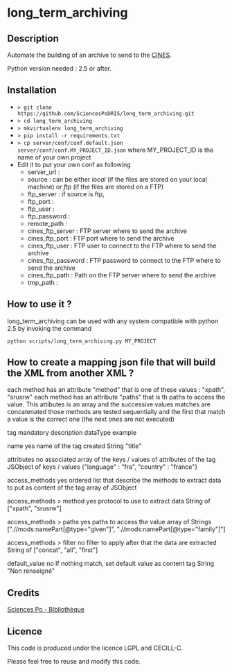 # long_term_archiving

## Description
Automate the building of an archive to send to the [CINES](http://www.cines.fr).

Python version needed : 2.5 or after.


## Installation
- `> git clone https://github.com/SciencesPoDRIS/long_term_archiving.git`
- `> cd long_term_archiving`
- `> mkvirtualenv long_term_archiving`
- `> pip install -r requirements.txt`
- `> cp server/conf/conf.default.json server/conf/conf.MY_PROJECT_ID.json` where MY_PROJECT_ID is the name of your own project
- Edit it to put your own conf as following
  - server_url : 
  - source : can be either *local* (if the files are stored on your local machine) or *ftp* (if the files are stored on a FTP)
  - ftp_server : if source is ftp, 
  - ftp_port : 
  - ftp_user : 
  - ftp_password : 
  - remote_path : 
  - cines_ftp_server : FTP server where to send the archive
  - cines_ftp_port : FTP port where to send the archive
  - cines_ftp_user : FTP user to connect to the FTP where to send the archive
  - cines_ftp_password : FTP password to connect to the FTP where to send the archive
  - cines_ftp_path : Path on the FTP server where to send the archive
  - tmp_path :

## How to use it ?

long_term_archiving can be used with any system compatible with python 2.5 by invoking the command

`python scripts/long_term_archiving.py MY_PROJECT`


## How to create a mapping json file that will build the XML from another XML ?


each method has an attribute "method" that is one of these values : "xpath", "srusrw"
each method has an attribute "paths" that is th paths to access the value. This attibutes is an array and the successive values matches are concatenated
those methods are tested sequentially and the first that match a value is the correct one (the next ones are not executed)



tag	mandatory	description	dataType	example

name	yes	name of the tag created	String	"title"

attributes	no	associated array of the keys / values of attributes of the tag	JSObject of keys / values	{"language" : "fra", "country" : "france"}

access_methods	yes	ordered list that describe the methods to extract data to put as content of the tag	array of JSObject

access_methods > method	yes	protocol to use to extract data	String of ["xpath", "srusrw"]

access_methods > paths	yes	paths to access the value	array of Strings	[".//mods:namePart[@type=\"given\"]", ".//mods:namePart[@type=\"family\"]"]

access_methods > filter	no	filter to apply after that the data are extracted	String of ["concat", "all", "first"]

default_value	no	If nothing match, set default value as content tag	String	"Non renseigné"


## Credits

[Sciences Po - Bibliothèque](http://www.sciencespo.fr/bibliotheque/)

## Licence

This code is produced under the licence LGPL and CECILL-C.

Please feel free to reuse and modify this code.